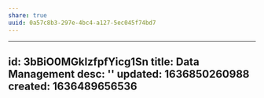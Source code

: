 ```yaml
---
share: true
uuid: 0a57c8b3-297e-4bc4-a127-5ec045f74bd7
---
```

---
id: 3bBiO0MGkIzfpfYicg1Sn
title: Data Management
desc: ''
updated: 1636850260988
created: 1636489656536
---
